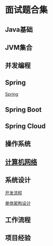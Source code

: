 # 面试题合集

## Java基础

## JVM集合

## 并发编程

## Spring

[Spring](Spring.md)

## Spring Boot

## Spring Cloud

## 操作系统

## [计算机网络](计算机网络.md)

## 系统设计
[开发流程](开发流程.md)

[单体架构设计](单体架构设计.md)

## 工作流程

## 项目经验

